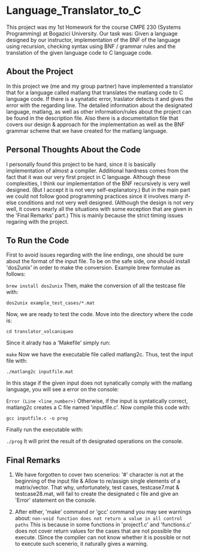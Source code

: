 # Language_Translator_to_C
This project was my 1st Homework for the course CMPE 230 (Systems Programming) at Bogazici University. Our task was: Given a language designed by our instructor, implementation of the BNF of the language using recursion, checking syntax using BNF / grammar rules and the translation of the given language code to C language code.
## About the Project
In this project we (me and my group partner) have implemented a translator that for a language called matlang that translates the matlang code to C language code. If there is a synatatic error, traslator detects it and gives the error with the regarding line. The detailed information about the designated language, matlang, as well as other information/rules about the project can be found in the description file. Also there is a documentation file that covers our design & approach for the implementation as well as the BNF grammar scheme that we have created for the matlang language.
## Personal Thoughts About the Code
I personally found this project to be hard, since it is basically implementation of almost a compiler. Additional hardness comes from the fact that it was our very first project in C language. Although these complexities, I think our implementation of the BNF recursively is very well designed. (But I accept it is not very self-explanatory.) But in the main part we could not follow good programming practices since it involves many if-else conditions and not very well designed. (Although the design is not very well, it covers nearly all the situations with some exception that are given in the 'Final Remarks' part.) This is mainly because the strict timing issues regaring with the project.
## To Run the Code
First to avoid issues regarding with the line endings, one should be sure about the format of the input file. To be on the safe side, one should install 'dos2unix' in order to make the conversion. Example brew formulae as follows:

```brew install dos2unix```
Then, make the conversion of all the testcase file with:

```dos2unix example_test_cases/*.mat```

Now, we are ready to test the code. Move into the directory where the code is:

```cd translator_volcaniqueo```

Since it alrady has a 'Makefile' simply run:

```make```
Now we have the executable file called matlang2c. Thus, test the input file with:

```./matlang2c inputfile.mat```

In this stage if the given input does not synatically comply with the matlang language, you will see a error on the console:

```Èrror (Line <line_number>)```
Otherwise, if the input is syntatically correct, matlang2c creates a C file named 'inputfile.c'. Now compile this code with:

```gcc inputfile.c -o prog```

Finally run the executable with:

```./prog```
It will print the result of th designated operations on the console.

## Final Remarks
1) We have forgotten to cover two scenerios: '#' character is not at the beginning of the input file & Allow to re/assign single elements of a matrix/vector. That why, unfortunately, test cases, testcase7.mat & testcase28.mat, will fail to create the designated c file and give an 'Error' statement on the console.

2) After either, 'make' command or 'gcc' command you may see warnings about:
```non-void function does not return a value in all control paths``` 
This is because in some functions in 'project1.c' and 'functions.c' does not cover return values for the cases that are not possible the execute. (Since the compiler can not know whether it is possible or not to execute such scenerio, it naturally gives a warning.




